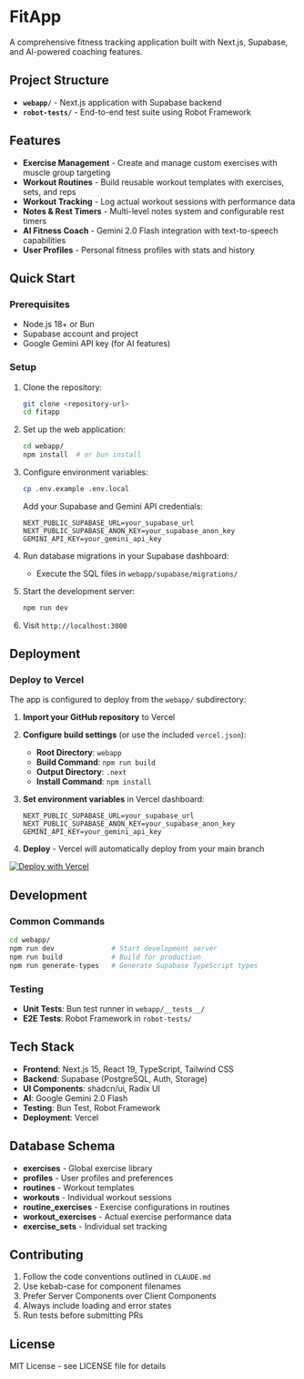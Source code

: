 # FitApp

A comprehensive fitness tracking application built with Next.js, Supabase, and AI-powered coaching features.

## Project Structure

- **`webapp/`** - Next.js application with Supabase backend
- **`robot-tests/`** - End-to-end test suite using Robot Framework

## Features

- **Exercise Management** - Create and manage custom exercises with muscle group targeting
- **Workout Routines** - Build reusable workout templates with exercises, sets, and reps
- **Workout Tracking** - Log actual workout sessions with performance data
- **Notes & Rest Timers** - Multi-level notes system and configurable rest timers
- **AI Fitness Coach** - Gemini 2.0 Flash integration with text-to-speech capabilities
- **User Profiles** - Personal fitness profiles with stats and history

## Quick Start

### Prerequisites

- Node.js 18+ or Bun
- Supabase account and project
- Google Gemini API key (for AI features)

### Setup

1. Clone the repository:
   ```bash
   git clone <repository-url>
   cd fitapp
   ```

2. Set up the web application:
   ```bash
   cd webapp/
   npm install  # or bun install
   ```

3. Configure environment variables:
   ```bash
   cp .env.example .env.local
   ```
   
   Add your Supabase and Gemini API credentials:
   ```
   NEXT_PUBLIC_SUPABASE_URL=your_supabase_url
   NEXT_PUBLIC_SUPABASE_ANON_KEY=your_supabase_anon_key
   GEMINI_API_KEY=your_gemini_api_key
   ```

4. Run database migrations in your Supabase dashboard:
   - Execute the SQL files in `webapp/supabase/migrations/`

5. Start the development server:
   ```bash
   npm run dev
   ```

6. Visit `http://localhost:3000`

## Deployment

### Deploy to Vercel

The app is configured to deploy from the `webapp/` subdirectory:

1. **Import your GitHub repository** to Vercel
2. **Configure build settings** (or use the included `vercel.json`):
   - **Root Directory**: `webapp`
   - **Build Command**: `npm run build`
   - **Output Directory**: `.next`
   - **Install Command**: `npm install`

3. **Set environment variables** in Vercel dashboard:
   ```
   NEXT_PUBLIC_SUPABASE_URL=your_supabase_url
   NEXT_PUBLIC_SUPABASE_ANON_KEY=your_supabase_anon_key
   GEMINI_API_KEY=your_gemini_api_key
   ```

4. **Deploy** - Vercel will automatically deploy from your main branch

[![Deploy with Vercel](https://vercel.com/button)](https://vercel.com/new/clone?repository-url=https://github.com/vieteri/fitapp&project-name=fitapp&root-directory=webapp)

## Development

### Common Commands

```bash
cd webapp/
npm run dev              # Start development server
npm run build            # Build for production
npm run generate-types   # Generate Supabase TypeScript types
```

### Testing

- **Unit Tests**: Bun test runner in `webapp/__tests__/`
- **E2E Tests**: Robot Framework in `robot-tests/`

## Tech Stack

- **Frontend**: Next.js 15, React 19, TypeScript, Tailwind CSS
- **Backend**: Supabase (PostgreSQL, Auth, Storage)
- **UI Components**: shadcn/ui, Radix UI
- **AI**: Google Gemini 2.0 Flash
- **Testing**: Bun Test, Robot Framework
- **Deployment**: Vercel

## Database Schema

- **exercises** - Global exercise library
- **profiles** - User profiles and preferences  
- **routines** - Workout templates
- **workouts** - Individual workout sessions
- **routine_exercises** - Exercise configurations in routines
- **workout_exercises** - Actual exercise performance data
- **exercise_sets** - Individual set tracking

## Contributing

1. Follow the code conventions outlined in `CLAUDE.md`
2. Use kebab-case for component filenames
3. Prefer Server Components over Client Components
4. Always include loading and error states
5. Run tests before submitting PRs

## License

MIT License - see LICENSE file for details